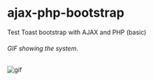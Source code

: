 # ajax-php-bootstrap
Test Toast bootstrap with AJAX and PHP (basic)

###### GIF showing the system.

![gif](https://i.imgur.com/WokuHfG.gif)
